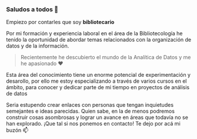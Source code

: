 ### Saludos a todos     👋

Empiezo por contarles que soy **bibliotecario**

Por mi formación y experiencia laboral en el área de la Bibliotecología he tenido la oportunidad de abordar temas relacionados con la organización de datos y de la información.

> Recientemente he descubierto el mundo de la Analítica de Datos y me he apasionado   ❤️

Esta área del conocimiento tiene un enorme potencial de experimentación y desarollo, por ello me estoy especializando a través de varios cursos en el ámbito, para conocer y dedicar parte de mi tiempo en proyectos de análisis de datos

Seria estupendo crear enlaces con personas que tengan inquietudes semejantes e ideas parecidas. Quien sabe, en la de menos podremos construir cosas asombrosas y lograr un avance en áreas que todavía no se han explorado. ¡Que tal si nos ponemos en contacto! Te dejo por acá mi buzón   📫


<!--
**dui-explorer/dui-explorer** is a ✨ _special_ ✨ repository because its `README.md` (this file) appears on your GitHub profile.

Here are some ideas to get you started:

- 🔭 I’m currently working on ...
- 🌱 I’m currently learning ...
- 👯 I’m looking to collaborate on ...
- 🤔 I’m looking for help with ...
- 💬 Ask me about ...
-  How to reach me: ...
- 😄 Pronouns: ...
- ⚡ Fun fact: ...
-->
